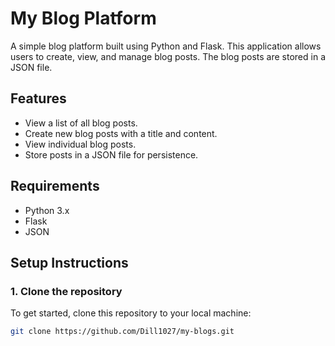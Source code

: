 # My Blog Platform

A simple blog platform built using Python and Flask. This application allows users to create, view, and manage blog posts. The blog posts are stored in a JSON file.

## Features

- View a list of all blog posts.
- Create new blog posts with a title and content.
- View individual blog posts.
- Store posts in a JSON file for persistence.

## Requirements

- Python 3.x
- Flask
- JSON

## Setup Instructions

### 1. Clone the repository

To get started, clone this repository to your local machine:

```bash
git clone https://github.com/Dill1027/my-blogs.git
